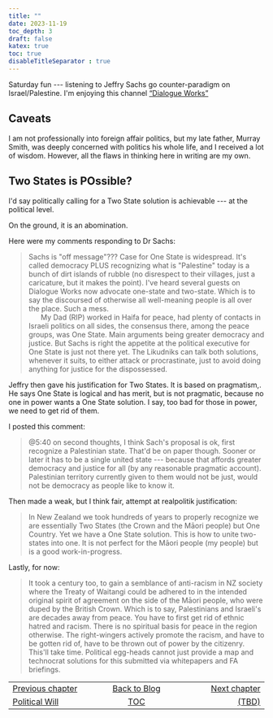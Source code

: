 ```yaml
---
title: ""
date: 2023-11-19
toc_depth: 3
draft: false
katex: true
toc: true
disableTitleSeparator : true
---
```


Saturday fun --- listening to Jeffry Sachs go counter-paradigm on Israel/Palestine.
I'm enjoying this channel 
[“Dialogue Works”](https://www.youtube.com/watch?v=jWRF7QiWq_8)

## Caveats

I am not professionally into foreign affair politics, but my late father, Murray 
Smith, was deeply concerned with politics his whole life, and I received a lot 
of wisdom. However, all the flaws in thinking here in writing are my own.

## Two States is POssible?

I'd say politically calling for a Two State solution is achievable --- at the political level.

On the ground, it is an abomination.

Here were my comments responding to Dr Sachs:

> Sachs is "off message"??? Case for One State is widespread. It's called 
democracy PLUS recognizing what is "Palestine" today is a bunch of dirt islands 
of rubble (no disrespect to their villages, just a caricature, but it makes the 
point).  I've heard several guests on Dialogue Works now advocate one-state and 
two-state. Which is to say the discoursed of otherwise all well-meaning people 
is all over the place. Such a  mess.   
&nbsp;&nbsp;&nbsp;&nbsp;&nbsp;&nbsp;My Dad (RIP) worked in Haifa for peace, had 
plenty of contacts in Israeli politics on all sides, the consensus there, among 
the peace groups, was One State. Main arguments being greater democracy and 
justice. But Sachs is right the appetite at the political executive for One 
State is just not there yet. The Likudniks can talk both solutions, whenever it 
suits, to either attack or procrastinate, just to avoid doing anything for 
justice for the dispossessed.

Jeffry then gave his justification for Two States. It is based on pragmatism,. 
He says One State is logical and has merit, but is not pragmatic, because no one 
in power wants a One State solution.  I say, too bad for those in power, we need 
to get rid of them.

I posted this comment:

> @5:40 on second thoughts, I think Sach's proposal is ok, first recognize a 
Palestinian state. That'd be on paper though. Sooner or later it has to be a 
single united state --- because that affords greater democracy and justice for 
all (by any reasonable pragmatic account). Palestinian territory currently given 
to them would not be just, would not be democracy as people like to know it.

Then made a weak, but I think fair, attempt at realpolitik justification:

> In New Zealand we took hundreds of years to properly recognize we are 
essentially Two States (the Crown and the Māori people) but One Country.  Yet we 
have a One State solution.  This is how to unite two-states into one. It is not 
perfect for the Māori people (my people) but is a good work-in-progress.

Lastly, for now:

> It took a century too, to gain a semblance of anti-racism in NZ society where 
the Treaty of Waitangi could be adhered to in the intended original spirit of 
agreement on the side of the Māori people, who were duped by the British Crown. 
Which is to say, Palestinians and Israeli's are decades away from peace. You 
have to first get rid of ethnic hatred and racism. There is no spiritual basis 
for peace in the region otherwise.  The right-wingers actively promote the 
racism, and have to be gotten rid of, have to be thrown out of power by the 
citizenry. This'll take time. Political egg-heads cannot just provide a map and 
technocrat solutions for this submitted via whitepapers and FA briefings.


<table style="border-collapse: collapse; border=0;">
    <colgroup>
       <col span="1" style="width: 25%;">
       <col span="1" style="width: 15%;">
       <col span="1" style="width: 25%;">
    </colgroup>
<tr style="border: 1px solid color:#0f0f0f;">
<td style="border: 1px solid color:#0f0f0f;">
<a href="../41_politicalstomach">Previous chapter</a></td>
<td style="border: 1px solid color:#0f0f0f; text-align:center;"><a href="../">Back to Blog</a></td>
<td style="border: 1px solid color:#0f0f0f; text-align:right;">
<a href="./">Next chapter</a></td>
</tr>
<tr style="border: 1px solid color:#0f0f0f;">
<td style="border: 1px solid color:#0f0f0f;">
<a href="../41_politicalstomach">Political Will</a></td>
<td style="border: 1px solid color:#0f0f0f; text-align:center;">
<a href="../">TOC</a></td>
<td style="border: 1px solid color:#0f0f0f; text-align:right;">
<a href="./">(TBD)</a></td>
</tr>
</table>
